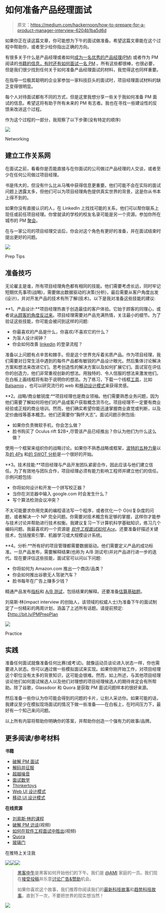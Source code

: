 # 如何准备产品经理面试

> 原文：<https://medium.com/hackernoon/how-to-prepare-for-a-product-manager-interview-6204b1ba5d6d>

如果你正在读这篇文章，你可能想为下午的面试做准备。希望这篇文章能在这个过程中帮助你，或者至少给你指出正确的方向。

有很多关于什么是产品经理或者如何[成为一名优秀的产品经理(PM)](http://a16z.com/2012/06/15/good-product-managerbad-product-manager/) 或者作为 PM 阅读的[书籍的信息，有时还有](/@noah_weiss/50-articles-and-books-that-will-make-you-a-great-product-manager-aad5babee2f7#.qyoonx6zb)[如何面试一名 PM](https://www.kennorton.com/essays/productmanager.html) 。所有这些都很棒，也很必要，但是我们很少找到任何关于如何准备产品经理面试的材料，我觉得这也同样重要。

在指导一位极其聪明的企业家参加一家科技巨头的面试时，项目经理面试材料的缺乏变得很明显。

每个人对待面试都有不同的方式，但是这里我想分享一些关于我如何准备 PM 面试的信息。希望这将有助于所有未来的 PM 有志者。我也在寻找一些建设性的反馈来改进这个过程。

作为这个过程的一部分，我观察了以下步骤(没有特定的顺序)

![](img/f606990a4a2fae62fd4c7becd60ba991.png)

Networking

## 建立工作关系网

在面试之前，看看你是否能直接与在你面试的公司做过产品经理的人交谈，或者至少在任何公司做过项目经理。

书是伟大的，但没有什么比从马嘴中获得信息更重要。他们可能不会在实际的面试问题上透露太多，但他们可以为项目经理角色提供真实世界的背景，这是你从书本上得不到的。

如果你没有直接认识的人，在 LinkedIn 上找找可能的关系，他们可以帮你联系上现任或前任项目经理。你曾就读的学校的校友名录可能是另一个资源。参加你所在城市的 PM [聚会](http://www.meetup.com/)。

在与一家公司的项目经理交谈后，你会对这个角色有更好的准备，并在面试结束时提出更好的问题。

![](img/b5041c80da9e005abb2ca818f30b0d12.png)

Prep Tips

## 准备技巧

无论雇主是谁，所有项目经理角色都有相同的技能。他们需要考虑长远，同时牢记短期优先事项(战略)，需要做出数据驱动的决策(分析)，最后需要从客户角度出发(设计)，并对开发产品的技术有所了解(技术)。以下是我对准备这些技能的建议:

**1。产品设计:**项目经理热衷于创造最佳的客户体验。它始于顾客的同理心，或者说[从顾客的角度反过来](https://www.quora.com/Amazon-company/What-is-Amazons-approach-to-product-development-and-product-management)。项目经理需要对产品充满热情，关注最小的细节。为了验证这些技能，你可能会被问到这样的问题:

*   你最喜欢的产品是什么，你喜欢/不喜欢它的什么？
*   为盲人设计闹钟？
*   你会如何改善 [linkedin](https://www.linkedin.com/) 的登录流程？

准备以上问题有点辛苦和棘手。但是这个世界充斥着劣质产品。作为项目经理，我们需要对日常生活中遇到的每件产品都有敏锐的产品设计眼光。然后集体讨论解决方案和想法来改进它们。思考创造性的解决方案以及如何扩展它们。面试官在评估你的创造力，他们非常重视创新的想法。用独特的、令人信服的想法来激发他们。在白板上画线框将有助于说明你的想法。为了练习，下载一个线框[工具](https://hackernoon.com/tagged/tool)，比如 [Balsamiq](https://balsamiq.com/) 。也可以研究流行的 web 和[移动设计模式](http://pttrns.com/)来获得灵感。

**2。战略/商业敏锐度:**项目经理也是商业领袖。他们需要熟悉业务问题，因为他们需要了解如何将他们的产品或客户获取概念货币化。项目经理不一定要有商业经验或正规的商业培训。然而，他们确实希望你能迅速掌握商业直觉或判断，以及定价曲线等基本概念。他们还需要你“胸怀大志”。面试问题示例包括:

*   如果你负责微软手机，你会怎么做？
*   脸书购买了 Oculus rift $2B+,尽管该产品已经推出？你认为他们为什么这么做？

使用一个框架来组织你的战略讨论。如果你不熟悉战略或框架，[波特的五种力量](https://en.wikipedia.org/wiki/Porter_five_forces_analysis)以及[的 4Ps](https://www.mindtools.com/pages/article/newSTR_94.htm) 和[的 SWOT 分析](https://en.wikipedia.org/wiki/SWOT_analysis)是一个很好的开始。

**3。技术技能:**项目经理与产品开发团队紧密合作，因此应该与他们建立信任。为了有效地与团队合作，项目经理必须有能力影响工程师并建立他们的信任。示例问题包括:

*   你将如何设计和开发一个拼写校正器？
*   当你在浏览器中输入 google.com 时会发生什么？
*   写个算法检测会议冲突？

不太可能要求你用完美的编程语法写一个程序，或者优化一个 O(n)复杂度的问题，或者解决一个 NP 完全问题。你需要对技术概念有足够的掌握，这样你才能参与技术讨论并帮助进行技术权衡。我建议复习一下计算机科学基础知识，练习几个编码问题。我最喜欢的一个资源是 [*软件工程面试如何 Ace*](http://interviewsteps.com/products/how-to-ace-the-software-engineering-interview)。还要准备好描述关键技术，包括搜索引擎、机器学习或大规模设计系统。

**4。分析:**所有好的项目管理都需要数据驱动。他们需要定义产品的成功标准。一旦产品发布，需要解释结果(也称为 A/B 测试号)并对产品进行进一步的迭代。现在要评估这些技能，面试官可以问以下问题:

*   你将如何为 Amazon.com 推出一个商店/品类？
*   你会如何推出谷歌无人驾驶汽车？
*   脸书每年在广告上赚多少钱？

精通产品发布[指标](http://a16z.com/2015/09/23/16-more-metrics/)和 [A/B 测试](https://www.optimizely.com/ab-testing/)，包括结果的解释。还要准备[估算基础题](http://www.caseinterview.com/estimation-question-tips)。

刘易斯·林(impact interview 的创始人，该领域的权威人士)为准备下午的面试制定了一份精彩的两周计划，涵盖了上述所有话题。请提前预定:【http://bit.ly/PMPrepPlan 

![](img/1d0c1439a93bdc36bce0c32210f146b1.png)

Practice

## 实践

准备任何面试就像准备任何比赛(或考试)。就像运动员谈论进入状态一样，你也需要进入状态。你可以通过做一些模拟面试来实现。如果你刚开始工作，对项目经理这个职位没有太多的背景知识，这可能会很难。然而，如上所述，与其他项目经理谈论他们如何面试候选人以及他们对理想的项目经理候选人的期待肯定会有所帮助。除了谷歌，Glassdoor 和 Quora 是获取 PM 面试问题样本的很好来源。

然后准备一些你认为你可能会得到的问题的卡片，让别人采访你。如果可能的话，我建议至少在模拟现场面试的情况下做一些准备——在白板上，在时间压力下，最好有一个知己来问问题。

以上所有内容将帮助你明确你的答案，并帮助你创造一个强有力的故事/品牌。

## 更多阅读/参考材料

**书籍**

*   [破解 PM 面试](http://www.amazon.com/Cracking-PM-Interview-Product-Technology/dp/0984782818)
*   [解码并征服](http://www.amazon.com/Decode-Conquer-Answers-Management-Interviews/dp/0615930417)
*   [超越噪音](http://www.amazon.com/Rise-Above-Noise-Marketing-Interview/dp/0615978428)
*   [面试数学](http://www.amazon.com/Interview-Math-Problems-Solutions-Questions/dp/0692361472)
*   [Thinkertoys](http://www.amazon.com/Thinkertoys-Handbook-Creative-Thinking-Techniques-Edition/dp/1580087736)
*   [Web UI 设计模式](http://bit.ly/1F4NvLt)
*   [移动 UI 设计模式](http://bit.ly/1F4NsPU)

**在线资源**

*   [刘易斯·林的课程](http://www.lewis-lin.com/courses/)
*   [破解 PM 访谈](https://www.youtube.com/watch?v=CshJxTcsgvo)(视频)
*   [如何在软件工程面试中胜出](http://j.mp/SWEngClass)(视频)
*   [Quora](https://www.quora.com/What-should-I-expect-in-a-product-manager-interview-at-Google-and-how-should-I-prepare)
*   [玻璃门](https://www.glassdoor.com/Interview/product-manager-interview-questions-SRCH_KO0,15.htm)

在推特上关注我

[![](img/50ef4044ecd4e250b5d50f368b775d38.png)](http://bit.ly/HackernoonFB)[![](img/979d9a46439d5aebbdcdca574e21dc81.png)](https://goo.gl/k7XYbx)[![](img/2930ba6bd2c12218fdbbf7e02c8746ff.png)](https://goo.gl/4ofytp)

> [黑客中午](http://bit.ly/Hackernoon)是黑客如何开始他们的下午。我们是 [@AMI](http://bit.ly/atAMIatAMI) 家庭的一员。我们现在[接受投稿](http://bit.ly/hackernoonsubmission)并乐意[讨论广告&赞助](mailto:partners@amipublications.com)机会。
> 
> 如果你喜欢这个故事，我们推荐你阅读我们的[最新科技故事](http://bit.ly/hackernoonlatestt)和[趋势科技故事](https://hackernoon.com/trending)。直到下一次，不要把世界的现实想当然！

[![](img/be0ca55ba73a573dce11effb2ee80d56.png)](https://goo.gl/Ahtev1)